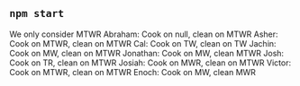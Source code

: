 ## `npm start`

We only consider MTWR
Abraham: Cook on null, clean on MTWR
Asher: Cook on MTWR, clean on MTWR
Cal: Cook on TW, clean on TW
Jachin: Cook on MW, clean on MTWR
Jonathan: Cook on MW, clean MTWR
Josh: Cook on TR, clean on MTWR
Josiah: Cook on MWR, clean on MTWR
Victor: Cook on MTWR, clean on MTWR
Enoch: Cook on MW, clean MWR
